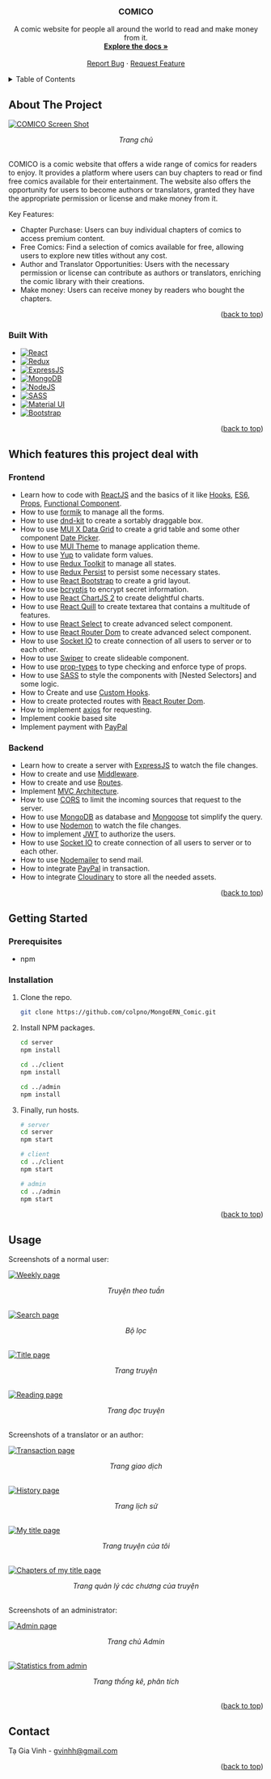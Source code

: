 <a name="readme-top"></a>



<!-- PROJECT LOGO -->
<br />
<div align="center">
<h3 align="center">COMICO</h3>

  <p align="center">
    A comic website for people all around the world to read and make money from it.
    <br />
    <a href="https://github.com/colpno/MongoERN_Comic/tree/master/docs"><strong>Explore the docs »</strong></a>
    <br />
    <br />
    <a href="https://github.com/colpno/MongoERN_Comic/issues">Report Bug</a>
    ·
    <a href="https://github.com/colpno/MongoERN_Comic/issues">Request Feature</a>
  </p>
</div>



<!-- TABLE OF CONTENTS -->
<details>
  <summary>Table of Contents</summary>
  <ol>
    <li>
      <a href="#about-the-project">About The Project</a>
      <ul>
        <li><a href="#built-with">Built With</a></li>
        <li><a href="#which-features-this-project-deal-with">Which features this project deal with</a></li>
      </ul>
    </li>
    <li>
      <a href="#getting-started">Getting Started</a>
      <ul>
        <li><a href="#prerequisites">Prerequisites</a></li>
        <li><a href="#installation">Installation</a></li>
      </ul>
    </li>
    <li><a href="#usage">Usage</a></li>
    <li><a href="#contact">Contact</a></li>
  </ol>
</details>



## About The Project

[![COMICO Screen Shot][product-screenshot]](https://comico-comic.netlify.app)
<div align="center">
  <i>Trang chủ</i>
</div>
</br>

COMICO is a comic website that offers a wide range of comics for readers to enjoy. It provides a platform where users can buy chapters to read or find free comics available for their entertainment. The website also offers the opportunity for users to become authors or translators, granted they have the appropriate permission or license and make money from it.

Key Features:
 * Chapter Purchase: Users can buy individual chapters of comics to access premium content.
 * Free Comics: Find a selection of comics available for free, allowing users to explore new titles without any cost.
 * Author and Translator Opportunities: Users with the necessary permission or license can contribute as authors or translators, enriching the comic library with their creations.
 * Make money: Users can receive money by readers who bought the chapters.


<p align="right">(<a href="#readme-top">back to top</a>)</p>



### Built With

* [![React][React.js]][React-url]
* [![Redux][Redux-badge]][Redux-url]
* [![ExpressJS][Expressjs-badge]][ExpressJS-url]
* [![MongoDB][MongoDB-badge]][MongoDB-url]
* [![NodeJS][NodeJS-badge]][NodeJS-url]
* [![SASS][SASS-badge]][SASS-url]
* [![Material UI][MUI-badge]][MUI-url]
* [![Bootstrap][Bootstrap.com]][Bootstrap-url]

<p align="right">(<a href="#readme-top">back to top</a>)</p>



## Which features this project deal with

### Frontend

- Learn how to code with [ReactJS](https://react.dev/) and the basics of it like [Hooks](https://react.dev/reference/react/hooks), [ES6](https://www.w3schools.com/js/js_es6.asp), [Props](https://react.dev/learn/passing-props-to-a-component), [Functional Component](https://www.w3schools.com/react/react_components.asp).
- How to use [formik](https://formik.org/) to manage all the forms.
- How to use [dnd-kit](https://dndkit.com/) to create a sortably draggable box.
- How to use [MUI X Data Grid](https://mui.com/x/react-data-grid/) to create a grid table and some other component [Date Picker]().
- How to use [MUI Theme](https://mui.com/material-ui/customization/theming/) to manage application theme.
- How to use [Yup](https://www.npmjs.com/package/yup) to validate form values.
- How to use [Redux Toolkit](https://redux-toolkit.js.org/) to manage all states.
- How to use [Redux Persist](https://www.npmjs.com/package/redux-persist) to persist some necessary states.
- How to use [React Bootstrap](https://react-bootstrap.netlify.app/) to create a grid layout.
- How to use [bcryptjs](https://www.npmjs.com/package/bcryptjs) to encrypt secret information.
- How to use [React ChartJS 2](https://react-chartjs-2.js.org/) to create delightful charts.
- How to use [React Quill](https://www.npmjs.com/package/react-quill) to create textarea that contains a multitude of features.
- How to use [React Select](https://react-select.com/) to create advanced select component.
- How to use [React Router Dom](https://reactrouter.com/en/main) to create advanced select component.
- How to use [Socket IO](https://socket.io/) to create connection of all users to server or to each other.
- How to use [Swiper](https://swiperjs.com/react) to create slideable component.
- How to use [prop-types](https://www.npmjs.com/package/prop-types) to type checking and enforce type of props.
- How to use [SASS](https://sass-lang.com/) to style the components with [Nested Selectors] and some logic.
- How to Create and use [Custom Hooks](https://reactjs.org/docs/hooks-custom.html).
- How to create protected routes with [React Router Dom](https://reactrouter.com/en/main).
- How to implement [axios](https://axios-http.com/docs/intro) for requesting.
- Implement cookie based site
- Implement payment with [PayPal](https://developer.paypal.com/home)

### Backend

- Learn how to create a server with [ExpressJS](https://expressjs.com/) to watch the file changes.
- How to create and use [Middleware](https://expressjs.com/en/guide/using-middleware.html#using-middleware).
- How to create and use [Routes](https://expressjs.com/en/5x/api.html#router).
- Implement [MVC Architecture](https://en.wikipedia.org/wiki/Model%E2%80%93view%E2%80%93controller).
- How to use [CORS](https://expressjs.com/en/resources/middleware/cors.html) to limit the incoming sources that request to the server.
- How to use [MongoDB](https://www.mongodb.com/) as database and [Mongoose](https://mongoosejs.com/) tot simplify the query.
- How to use [Nodemon](https://nodemon.io/) to watch the file changes.
- How to implement [JWT](https://jwt.io/) to authorize the users.
- How to use [Socket IO](https://socket.io/) to create connection of all users to server or to each other.
- How to use [Nodemailer](https://www.nodemailer.com/) to send mail.
- How to integrate [PayPal](https://developer.paypal.com/home) in transaction.
- How to integrate [Cloudinary](https://cloudinary.com/) to store all the needed assets.

<p align="right">(<a href="#readme-top">back to top</a>)</p>



## Getting Started

### Prerequisites

* npm

### Installation

1. Clone the repo.
   ```sh
   git clone https://github.com/colpno/MongoERN_Comic.git
   ```
2. Install NPM packages.
   ```sh
   cd server
   npm install

   cd ../client
   npm install

   cd ../admin
   npm install
   ```
3. Finally, run hosts.
   ```sh
   # server
   cd server
   npm start

   # client
   cd ../client
   npm start

   # admin
   cd ../admin
   npm start
   ```

<p align="right">(<a href="#readme-top">back to top</a>)</p>



## Usage

Screenshots of a normal user:

[![Weekly page][Weekly-page]](https://comico-comic.netlify.app/comic/weekly)
<div align="center">
  <i>Truyện theo tuần</i>
</div>
</br>

[![Search page][Search-page]](https://comico-comic.netlify.app/search)
<div align="center">
  <i>Bộ lọc</i>
</div>
</br>

[![Title page][Title-page]](https://comico-comic.netlify.app)
<div align="center">
  <i>Trang truyện</i>
</div>
</br>

[![Reading page][Reading-page]](https://comico-comic.netlify.app)
<div align="center">
  <i>Trang đọc truyện</i>
</div>
</br>

Screenshots of a translator or an author:

[![Transaction page][Transaction-page]](https://comico-comic.netlify.app/coin/add)
<div align="center">
  <i>Trang giao dịch</i>
</div>
</br>

[![History page][History-page]](https://comico-comic.netlify.app/bookshelf/follow)
<div align="center">
  <i>Trang lịch sử</i>
</div>
</br>

[![My title page][My-title-page]](https://comico-comic.netlify.app/my-title)
<div align="center">
  <i>Trang truyện của tôi</i>
</div>
</br>

[![Chapters of my title  page][Chapters-of-my-title-page]](https://comico-comic.netlify.app/my-title)
<div align="center">
  <i>Trang quản lý các chương của truyện</i>
</div>
</br>

Screenshots of an administrator:

[![Admin page][Admin-page]](https://admin-comico.netlify.app/titles)
<div align="center">
  <i>Trang chủ Admin</i>
</div>
</br>

[![Statistics from admin][Statistics-from-admin]](https://admin-comico.netlify.app/income)
<div align="center">
  <i>Trang thống kê, phân tích</i>
</div>
</br>

<p align="right">(<a href="#readme-top">back to top</a>)</p>



## Contact

Tạ Gia Vinh - gvinhh@gmail.com

<p align="right">(<a href="#readme-top">back to top</a>)</p>



<!-- MARKDOWN LINKS & IMAGES -->
<!-- https://www.markdownguide.org/basic-syntax/#reference-style-links -->
[Facebook-shield]: https://img.shields.io/badge/Facebook-0866FF?style=for-the-badge&logo=facebook&logoColor=61DAFB
[Facebook-url]: https://www.facebook.com/profile.php?id=100005408149001
[linkedin-shield]: https://img.shields.io/badge/-LinkedIn-black.svg?style=for-the-badge&logo=linkedin&colorB=555
[linkedin-url]: https://www.linkedin.com/in/gia-vinh-t%E1%BA%A1-a2224b2a8
[React.js]: https://img.shields.io/badge/React-20232A?style=for-the-badge&logo=react&logoColor=61DAFB
[React-url]: https://reactjs.org/
[Bootstrap.com]: https://img.shields.io/badge/Bootstrap-563D7C?style=for-the-badge&logo=bootstrap&logoColor=white
[Bootstrap-url]: https://getbootstrap.com
[ExpressJS-badge]: https://img.shields.io/badge/ExpressJS-000000?style=for-the-badge&logo=express&logoColor=61DAFB
[ExpressJS-url]: https://expressjs.com/
[MUI-badge]: https://img.shields.io/badge/Material_UI-007FFF?style=for-the-badge&logo=mui&logoColor=61DAFB
[MUI-url]: https://v4.mui.com/
[MongoDB-url]: https://www.mongodb.com/
[MongoDB-badge]: https://img.shields.io/badge/MongoDB-47A248?style=for-the-badge&logo=mongodb&logoColor=61DAFB 
[NodeJS-url]: https://nodejs.org/en
[NodeJS-badge]: https://img.shields.io/badge/NodeJS-339933?style=for-the-badge&logo=nodedotjs&logoColor=61DAFB 
[SASS-url]: https://sass-lang.com/
[SASS-badge]: https://img.shields.io/badge/SASS-CC6699?style=for-the-badge&logo=sass&logoColor=61DAFB 
[Redux-url]: https://redux.js.org/
[Redux-badge]: https://img.shields.io/badge/Redux-764ABC?style=for-the-badge&logo=redux&logoColor=61DAFB 

[product-screenshot]: misc/comico-screenshot.png
[Weekly-page]: misc/weekly-page.png
[Search-page]: misc/search-page.png
[Title-page]: misc/title-page.png
[Reading-page]: misc/reading-page.png
[Transaction-page]: misc/transaction-page.png
[History-page]: misc/history-page.png
[My-title-page]: misc/my-title-page.png
[Chapters-of-my-title-page]: misc/my-title-chapter-page.png
[Admin-page]: misc/admin-screenshot.png
[Statistics-from-admin]: misc/admin-statistics.png
